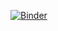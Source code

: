 
[![Binder](https://mybinder.org/badge_logo.svg)](https://mybinder.org/v2/gh/NGSolve/Talk-LLNL/master?filepath=talk_LLNL.ipynb)
